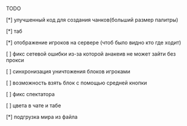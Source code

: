TODO

[*] улучшенный код для создания чанков(больший размер палитры)

[*] таб

[*] отображение игроков на сервере (чтоб было видно кто где ходит)

[ ] фикс сетевой ошибки из-за которой анакеив не может зайти без прокси

[ ] синхронизация уничтожения блоков игроками

[ ] возможность взять блок с помощью средней кнопки

[ ] фикс спектатора

[ ] цвета в чате и табе

[*] подгрузка мира из файла